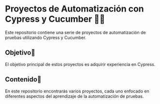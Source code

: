 # Proyectos de Automatización con Cypress y Cucumber 🤖🥒

Este repositorio contiene una serie de proyectos de automatización de pruebas utilizando Cypress y Cucumber. 

## Objetivo🎯

El objetivo principal de estos proyectos es adquirir experiencia en Cypress. 

## Contenido📂

En este repositorio encontrarás varios proyectos, cada uno enfocado en diferentes aspectos del aprendizaje de la automatización de pruebas. 
